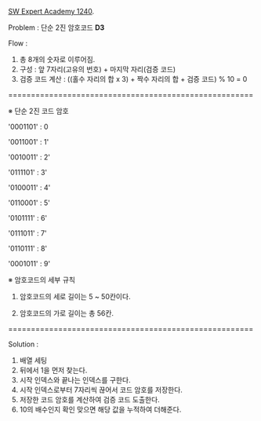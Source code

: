 [SW Expert Academy 1240](https://swexpertacademy.com/main/code/problem/problemDetail.do?contestProbId=AV15FZuqAL4CFAYD). 

Problem : 단순 2진 암호코드 **D3**

Flow :

1. 총 8개의 숫자로 이루어짐.
2. 구성 : 앞 7자리(고유의 번호) + 마지막 자리(검증 코드)
3. 검증 코드 계산 : ((홀수 자리의 합 x 3) + 짝수 자리의 합 + 검증 코드) % 10 = 0

======================================================

※ 단순 2진 코드 암호

'0001101' : 0

'0011001' : 1'

'0010011' : 2'

'0111101' : 3'

'0100011' : 4'

'0110001' : 5'

'0101111' : 6'

'0111011' : 7'

'0110111' : 8'

'0001011' : 9'

※ 암호코드의 세부 규칙

1. 암호코드의 세로 길이는 5 ~ 50칸이다. 

2. 암호코드의 가로 길이는 총 56칸.

======================================================



Solution :

1. 배열 세팅
2. 뒤에서 1을 먼저 찾는다.
3. 시작 인덱스와 끝나는 인덱스를 구한다.
4. 시작 인덱스로부터 7자리씩 끊어서 코드 암호를 저장한다.
5. 저장한 코드 암호를 계산하여 검증 코드 도출한다.
6. 10의 배수인지 확인 맞으면 해당 값을 누적하여 더해준다.